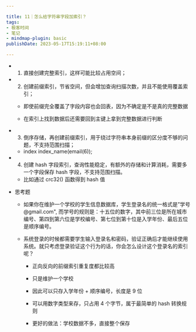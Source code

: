 ```yaml
---

title: 11｜怎么给字符串字段加索引？
tags:
- 极客时间
- 笔记
- mindmap-plugin: basic
publishDate: 2023-05-17T15:19:11+08:00

---
```


- 1. 直接创建完整索引，这样可能比较占用空间；

- 2. 创建前缀索引，节省空间，但会增加查询扫描次数，并且不能使用覆盖索引；

    - 即使前缀完全覆盖了字段内容也会回表，因为不确定是不是真的完整数据


    - 在索引上找到数据后还需要回到主键上拿到完整数据进行判断

- 3. 倒序存储，再创建前缀索引，用于绕过字符串本身前缀的区分度不够的问题，不支持范围扫描；
    - index index_name(email(6));

- 4. 创建 hash 字段索引，查询性能稳定，有额外的存储和计算消耗，需要多一个字段保存 hash 字段，不支持范围扫描。
    - 比如通过 crc32() 函数得到 hash 值

- 思考题

    - 如果你在维护一个学校的学生信息数据库，学生登录名的统一格式是”学号 @gmail.com", 而学号的规则是：十五位的数字，其中前三位是所在城市编号、第四到第六位是学校编号、第七位到第十位是入学年份、最后五位是顺序编号。


    - 系统登录的时候都需要学生输入登录名和密码，验证正确后才能继续使用系统。就只考虑登录验证这个行为的话，你会怎么设计这个登录名的索引呢？

        - 正向反向的前缀索引重复度都比较高


        - 只是维护一个学校


        - 因此可以只存入学年份 + 顺序编号，长度是 9 位


        - 可以用数字类型来存，只占用 4 个字节，属于最简单的 hash 转换规则


        - 更好的做法：学校数据不多，直接整个保存
